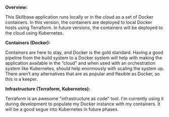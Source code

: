 **Overview:**

This Skillbase application runs locally or in the cloud as a set of Docker containers. In this version, the containers are deployed to local Docker hosts using Terraform. In future versions, the containers will be deployed to the cloud using Kubernetes.

**Containers (Docker):**

Containers are here to stay, and Docker is the gold standard. Having a good pipeline from the build system to a Docker system will help with making the application available in the “cloud” and when used with an orchestration system like Kubernetes, should help enormously with scaling the system up. There aren’t any alternatives that are as popular and flexible as Docker, so this is a keeper.

**Infrastructure (Terraform, Kubernetes):**

Terraform is an awesome "infrastructure as code" tool. I'm currently using it during development to populate my Docker instance with my containers. It will be a good segue into Kubernetes in future phases.
